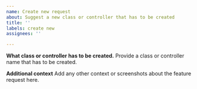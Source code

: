 ```yaml
---
name: Create new request
about: Suggest a new class or controller that has to be created
title: ''
labels: create new
assignees: ''

---
```


**What class or controller has to be created.**
Provide a class or controller name that has to be created.

**Additional context**
Add any other context or screenshots about the feature request here.
